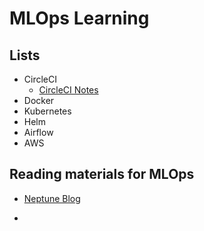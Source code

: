 # MLOps Learning

## Lists

- CircleCI
  - [CircleCI Notes](https://doc.clickup.com/p/h/81y26-161/c37a46e65cf967d)
- Docker
- Kubernetes
- Helm
- Airflow
- AWS

## Reading materials for MLOps

- [Neptune Blog](https://neptune.ai/blog/category/mlops)

-

